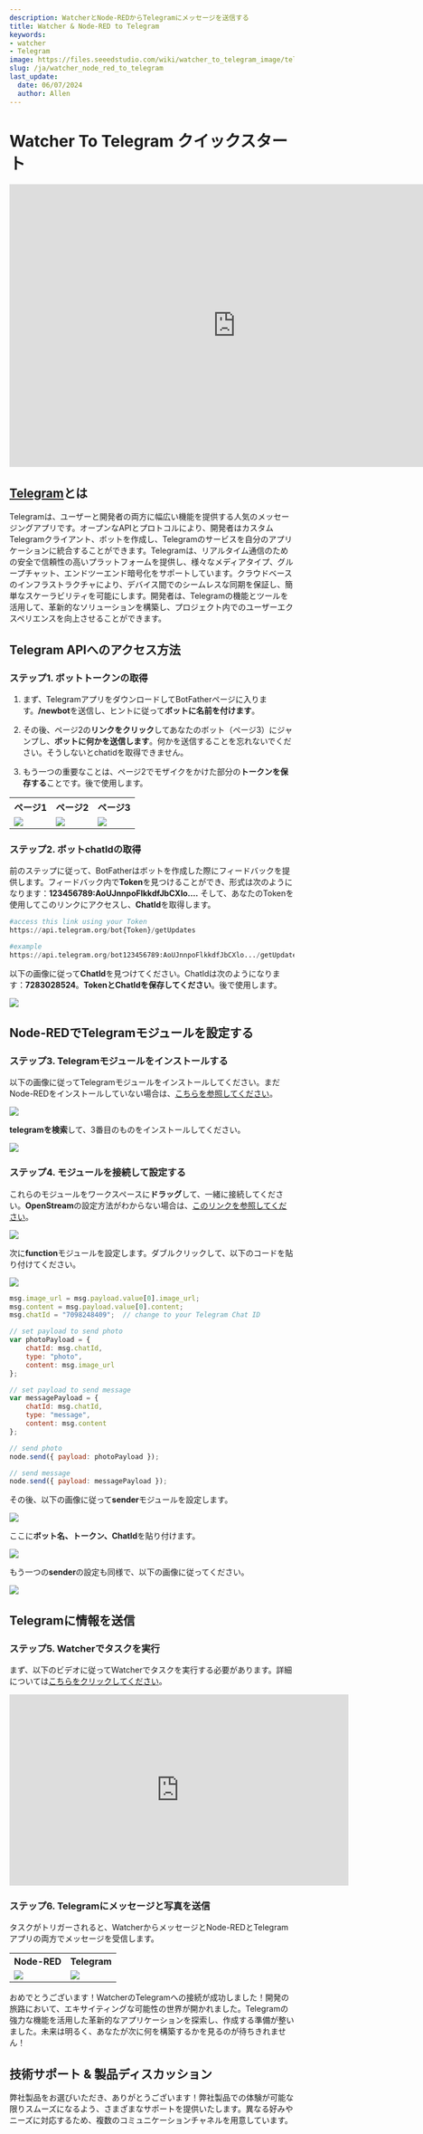 ```yaml
---
description: WatcherとNode-REDからTelegramにメッセージを送信する
title: Watcher & Node-RED to Telegram
keywords:
- watcher
- Telegram
image: https://files.seeedstudio.com/wiki/watcher_to_telegram_image/telhead.png
slug: /ja/watcher_node_red_to_telegram
last_update:
  date: 06/07/2024
  author: Allen
---
```


# Watcher To Telegram クイックスタート

<div class="table-center">
<iframe width="800" height="500" src="https://files.seeedstudio.com/wiki/watcher_to_telegram_image/watcher_telegram.mp4?autoplay=0" scrolling="no" border="0" frameborder="no" framespacing="0" allowfullscreen="true"> </iframe>
</div>

## [Telegram](https://telegram.org/)とは

Telegramは、ユーザーと開発者の両方に幅広い機能を提供する人気のメッセージングアプリです。オープンなAPIとプロトコルにより、開発者はカスタムTelegramクライアント、ボットを作成し、Telegramのサービスを自分のアプリケーションに統合することができます。Telegramは、リアルタイム通信のための安全で信頼性の高いプラットフォームを提供し、様々なメディアタイプ、グループチャット、エンドツーエンド暗号化をサポートしています。クラウドベースのインフラストラクチャにより、デバイス間でのシームレスな同期を保証し、簡単なスケーラビリティを可能にします。開発者は、Telegramの機能とツールを活用して、革新的なソリューションを構築し、プロジェクト内でのユーザーエクスペリエンスを向上させることができます。

## Telegram APIへのアクセス方法

### ステップ1. ボットトークンの取得

1. まず、TelegramアプリをダウンロードしてBotFatherページに入ります。**/newbot**を送信し、ヒントに従って**ボットに名前を付けます**。

2. その後、ページ2の**リンクをクリック**してあなたのボット（ページ3）にジャンプし、**ボットに何かを送信します**。何かを送信することを忘れないでください。そうしないとchatidを取得できません。

3. もう一つの重要なことは、ページ2でモザイクをかけた部分の**トークンを保存する**ことです。後で使用します。

<div class="table-center">
  <table align="center">
    <tr>
      <th>ページ1</th>
      <th>ページ2</th>
      <th>ページ3</th>
    </tr>
    <tr>
      <td><div style={{textAlign:'center'}}><img src="https://files.seeedstudio.com/wiki/watcher_to_telegram_image/10.png" style={{width:400, height:'auto'}}/></div></td>
      <td><div style={{textAlign:'center'}}><img src="https://files.seeedstudio.com/wiki/watcher_to_telegram_image/11.png" style={{width:400, height:'auto'}}/></div></td>
      <td><div style={{textAlign:'center'}}><img src="https://files.seeedstudio.com/wiki/watcher_to_telegram_image/12.png" style={{width:400, height:'auto'}}/></div></td>
    </tr>
  </table>
</div>

### ステップ2. ボットchatIdの取得

前のステップに従って、BotFatherはボットを作成した際にフィードバックを提供します。フィードバック内で**Token**を見つけることができ、形式は次のようになります：**123456789:AoUJnnpoFlkkdfJbCXlo....** そして、あなたのTokenを使用してこのリンクにアクセスし、**ChatId**を取得します。

```python
#access this link using your Token
https://api.telegram.org/bot{Token}/getUpdates

#example
https://api.telegram.org/bot123456789:AoUJnnpoFlkkdfJbCXlo.../getUpdates
```

以下の画像に従って**ChatId**を見つけてください。ChatIdは次のようになります：**7283028524**。**TokenとChatIdを保存してください**。後で使用します。

<div style={{textAlign:'center'}}><img src="https://files.seeedstudio.com/wiki/watcher_to_telegram_image/1.png" style={{width:800, height:'auto'}}/></div>

## Node-REDでTelegramモジュールを設定する

### ステップ3. Telegramモジュールをインストールする

以下の画像に従ってTelegramモジュールをインストールしてください。まだNode-REDをインストールしていない場合は、[こちらを参照してください](https://wiki.seeedstudio.com/ja/watcher_to_node_red/)。

<div style={{textAlign:'center'}}><img src="https://files.seeedstudio.com/wiki/watcher_to_telegram_image/2.png" style={{width:500, height:'auto'}}/></div>

**telegramを検索**して、3番目のものをインストールしてください。

<div style={{textAlign:'center'}}><img src="https://files.seeedstudio.com/wiki/watcher_to_telegram_image/3.png" style={{width:800, height:'auto'}}/></div>

### ステップ4. モジュールを接続して設定する

これらのモジュールをワークスペースに**ドラッグ**して、一緒に接続してください。**OpenStream**の設定方法がわからない場合は、[このリンクを参照してください](https://wiki.seeedstudio.com/ja/watcher_to_node_red/)。

<div style={{textAlign:'center'}}><img src="https://files.seeedstudio.com/wiki/watcher_to_telegram_image/4.png" style={{width:1000, height:'auto'}}/></div>

次に**function**モジュールを設定します。ダブルクリックして、以下のコードを貼り付けてください。

<div style={{textAlign:'center'}}><img src="https://files.seeedstudio.com/wiki/watcher_to_telegram_image/5.png" style={{width:1000, height:'auto'}}/></div>

```javascript
msg.image_url = msg.payload.value[0].image_url;
msg.content = msg.payload.value[0].content;
msg.chatId = "7098248409";  // change to your Telegram Chat ID

// set payload to send photo
var photoPayload = {
    chatId: msg.chatId,
    type: "photo",
    content: msg.image_url
};

// set payload to send message
var messagePayload = {
    chatId: msg.chatId,
    type: "message",
    content: msg.content
};

// send photo
node.send({ payload: photoPayload });

// send message
node.send({ payload: messagePayload });
```

その後、以下の画像に従って**sender**モジュールを設定します。

<div style={{textAlign:'center'}}><img src="https://files.seeedstudio.com/wiki/watcher_to_telegram_image/6.png" style={{width:800, height:'auto'}}/></div>

ここに**ボット名、トークン、ChatId**を貼り付けます。

<div style={{textAlign:'center'}}><img src="https://files.seeedstudio.com/wiki/watcher_to_telegram_image/7.png" style={{width:800, height:'auto'}}/></div>

もう一つの**sender**の設定も同様で、以下の画像に従ってください。

<div style={{textAlign:'center'}}><img src="https://files.seeedstudio.com/wiki/watcher_to_telegram_image/14.png" style={{width:800, height:'auto'}}/></div>

## Telegramに情報を送信

### ステップ5. Watcherでタスクを実行

まず、以下のビデオに従ってWatcherでタスクを実行する必要があります。詳細については[こちらをクリックしてください](https://wiki.seeedstudio.com/ja/getting_started_with_watcher_task/)。

<div class="table-center">
<iframe width="600" height="338" src="https://files.seeedstudio.com/wiki/watcher_to_open_interpreter_image/run_task.mp4?autoplay=0" scrolling="no" border="0" frameborder="no" framespacing="0" allowfullscreen="true"> </iframe>
</div>

### ステップ6. Telegramにメッセージと写真を送信

タスクがトリガーされると、WatcherからメッセージとNode-REDとTelegramアプリの両方でメッセージを受信します。

<div class="table-center">
  <table align="center">
    <tr>
      <th>Node-RED</th>
      <th>Telegram</th>
    </tr>
    <tr>
      <td><div style={{textAlign:'center'}}><img src="https://files.seeedstudio.com/wiki/watcher_to_telegram_image/8.png" style={{width:1000, height:'auto'}}/></div></td>
      <td><div style={{textAlign:'center'}}><img src="https://files.seeedstudio.com/wiki/watcher_to_telegram_image/13.png" style={{width:250, height:'auto'}}/></div></td>
    </tr>
  </table>
</div>

おめでとうございます！WatcherのTelegramへの接続が成功しました！開発の旅路において、エキサイティングな可能性の世界が開かれました。Telegramの強力な機能を活用した革新的なアプリケーションを探索し、作成する準備が整いました。未来は明るく、あなたが次に何を構築するかを見るのが待ちきれません！

## 技術サポート & 製品ディスカッション

弊社製品をお選びいただき、ありがとうございます！弊社製品での体験が可能な限りスムーズになるよう、さまざまなサポートを提供いたします。異なる好みやニーズに対応するため、複数のコミュニケーションチャネルを用意しています。

<div class="button_tech_support_container">
<a href="https://forum.seeedstudio.com/" class="button_forum"></a>
<a href="https://www.seeedstudio.com/contacts" class="button_email"></a>
</div>

<div class="button_tech_support_container">
<a href="https://discord.gg/eWkprNDMU7" class="button_discord"></a>
<a href="https://github.com/Seeed-Studio/wiki-documents/discussions/69" class="button_discussion"></a>
</div>
